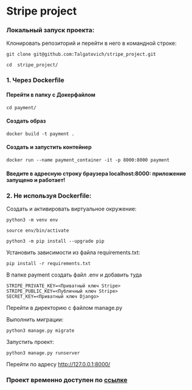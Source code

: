 # Stripe project


### Локальный запуск проекта:

Клонировать репозиторий и перейти в него в командной строке:

```
git clone git@github.com:Talgatovich/stripe_project.git
```

```
cd  stripe_project/

```
### 1. Через Dockerfile

#### Перейти в папку с Докерфайлом

```
cd payment/
```
#### Создать образ
```
docker build -t payment .
```
#### Создать и запустить контейнер
```
docker run --name payment_container -it -p 8000:8000 payment 
```
#### Введите в адресную строку браузера localhost:8000: приложение запущено и работает!

### 2. Не используя Dockerfile:

Cоздать и активировать виртуальное окружение:

```
python3 -m venv env
```

```
source env/bin/activate
```

```
python3 -m pip install --upgrade pip
```

Установить зависимости из файла requirements.txt:

```
pip install -r requirements.txt
```
В папке payment создать файл .env и добавить туда

```
STRIPE_PRIVATE_KEY=<Приватный ключ Stripe>
STRIPE_PUBLIC_KEY=<Публичный ключ Stripe>
SECRET_KEY=<Приватный ключ Django>
```

Перейти в директорию с файлом manage.py

Выполнить миграции:

```
python3 manage.py migrate
```

Запустить проект:

```
python3 manage.py runserver
```
Перейти по адресу http://127.0.0.1:8000/

### Проект временно доступен по [ссылке](http://80.251.156.46)

